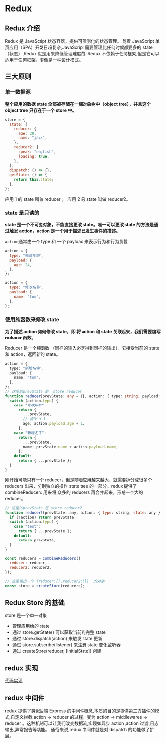 # Redux

## Redux 介绍

Redux 是 JavaScript 状态容器，提供可预测化的状态管理。
随着 JavaScript 单页应用（SPA）开发日趋复杂,JavaScript 需要管理比任何时候都要多的 state（状态）,Redux 就是用来降低管理难度的. Redux 不依赖于任何框架,但是它可以适用于任何框架，更像是一种设计模式。

## 三大原则

### 单一数据源

**整个应用的数据 state 全部被存储在一棵对象树中（object tree），并且这个 object tree 只存在于一个 store 中。**

```js
store = {
  state: {
    reducer: {
      age: 20,
      name: "jack",
    },
    reducer2: {
      speak: "english",
      loading: true,
    },
  },
  dispatch: () => {},
  getState: () => {
    return this.state;
  },
};
```

应用 1 的 state 叫做 reducer ， 应用 2 的 state 叫做 reducer2。

### state 是只读的

**state 是一个不可变对象，不能直接更改 state。唯一可以更改 state 的方法是通过触发 action，action 是一个用于描述已发生事件的描述。**

`action`通常由一个 type 和 一个 payload 来表示行为和行为负载

```js
action = {
  type: "修改年龄",
  payload: {
    age: 24,
  },
};

action = {
  type: "修改名称",
  payload: {
    name: "tom",
  },
};
```

### 使用纯函数来修改 state

**为了描述 action 如何修改 state，即 将 action 和 state 关联起来，我们需要编写 reducer 函数。**

Reducer 是一个纯函数 （同样的输入必定得到同样的输出），它接受当前的 state 和 action，返回新的 state。

```ts
action = {
  type: "新增名字",
  payload: {
    name: "tom",
  },
};
// 这里的prevState 是  store.reducer
function reducer(prevState: any = {}, action: { type: string; payload: any }) {
  switch (action.type) {
    case "修改年龄":
      return {
        ...prevState,
        // 虚岁 + 1
        age: action.payload.age + 1,
      };
    case "新增名字":
      return {
        ...prevState,
        name: prevState.name + action.payload.name,
      };
    default:
      return { ...prevState };
  }
}
```

刚开始可能只有一个 reducer，但是随着应用越来越大，就需要拆分成很多个 reducers 出来，分别独立的操作 state tree 的一部分。redux 提供了 combineReducers 用来将 众多的 reducers 再合并起来，形成一个大的 reducer。

```js
// 这里的prevState 是 store.reducer2
function reducer2(prevState: any, action: { type: string, state: any }) {
  if (!action) return prevState;
  switch (action.type) {
    case "test":
      return { ...prevState };
    default:
      return prevState;
  }
}

const reducers = combineReducers({
  reducer: reducer,
  reducer2: reducer2,
});

// 这里输出一个 {reducer:{},reducer2:{}}  的对象
const store = createStore(reducers);
```

## Redux Store 的基础

store 是一个单一对象

- 管理应用给的 state
- 通过 store.getState() 可以获取当前的完整 state
- 通过 store.dispatch(action) 来触发 state 更新
- 通过 store.subscribe(listener) 来注册 state 变化监听器
- 通过 createStore(reducer, [initialState]) 创建

## redux 实现

[代码实现]()

## redux 中间件

redux 提供了类似后端 Express 的中间件概念,本质的目的是提供第三方插件的模式,自定义拦截 action -> reducer 的过程。变为 action -> middlewares -> reducer 。这种机制可以让我们改变数据流,实现如异步 action ,action 过滤,日志输出,异常报告等功能。 通俗来说,redux 中间件就是对 dispatch 的功能做了扩展。
